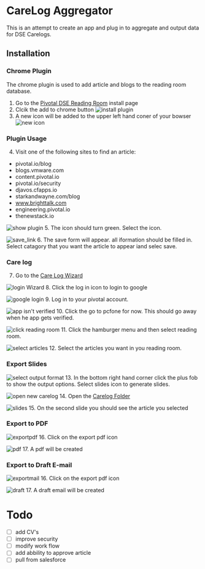 # CareLog Aggregator

This is an attempt to create an app and plug in to aggregate and output data for DSE Carelogs.

## Installation
### Chrome Plugin 
The chrome plugin is used to add article and blogs to the reading room database.

1. Go to the [Pivotal DSE Reading Room](https://chrome.google.com/webstore/detail/pivotal-dse-reading-room/adnibniobfbbpjpcdjabmhkoeealagdb) install page 
2.  Clcik the add to chrome button
![install plugin](images/installplugin.png)
3. A new icon will be added to the upper left hand coner of your bowser
![new icon](images/new_icon.png)

### Plugin Usage
4. Visit one of the following sites to find an article:
 - pivotal.io/blog
 - blogs.vmware.com
 - content.pivotal.io
 - pivotal.io/security
 - djavos.cfapps.io
 - starkandwayne.com/blog
 - www.brighttalk.com
 - engineering.pivotal.io
 - thenewstack.io

![show plugin](images/show_plugin.png)
5. The icon should turn green. Select the icon. 

![save_link](images/save_link.png)
6. The save form will appear. all iformation should be filled in. Select catagory that you want the article to appear iand selec save.

### Care log
7. Go to the  [Care Log Wizard](https://carelogwizzard.apps.pcfone.io/home)

![login Wizard](images/login_Wizard.png)
8. Click the log in icon to login to google

![google login](images/google_login.png)
9. Log in to your pivotal account.

![app isn't verified](images/app_isn't_verified.png)
10. Click the go to pcfone for now. This should go away when he app gets verified.

![click reading room](images/click_reading_room.png)
11. Click the hamburger menu and then select reading room.  

![select articles](images/select_article.png)
12. Select the articles you want in you reading room. 

### Export Slides

![select output format](images/select_output_format.png)
13. In the bottom right hand corner click the plus fob to show the output options. Select slides icon to generate slides.

![open new carelog](images/open_new_carelog.png)
14. Open the [Carelog Folder](https://drive.google.com/open?id=1I6pYZjZM5AspBktdfjNH2GJ6309uOpda)

![slides](images/slides.png)
15. On the second slide you should see the article you selected

### Export to PDF

![exportpdf](images/export_pdf.png)
16. Click on the export pdf icon
 
![pdf](images/save_as_pdf.png)
17. A pdf will be created


### Export to Draft E-mail
![exportmail](images/export_mail.png)
16. Click on the export pdf icon
 
![draft](images/create_mail.png)
17. A draft email will be created


# Todo
- [ ] add CV's
- [ ] improve security
- [ ] modify work flow
- [ ] add abbility to approve article
- [ ] pull from salesforce
